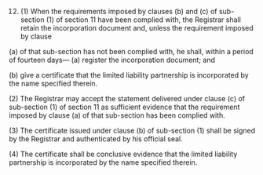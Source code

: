 12. (1) When the requirements imposed by clauses (b) and (c) of sub-section (1) of section 11 have been complied with, the Registrar shall retain the incorporation document and, unless the requirement imposed by clause

(a) of that sub-section has not been complied with, he shall, within a period of fourteen days— (a)	register the incorporation document; and

(b)	give a certificate that the limited liability partnership is incorporated by the name specified therein.

(2) The Registrar may accept the statement delivered under clause (c) of sub-section (1) of section 11 as sufficient evidence that the requirement imposed by clause (a) of that sub-section has been complied with.

(3) The certificate issued under clause (b) of sub-section (1) shall be signed by the Registrar and authenticated by his official seal.

(4) The certificate shall be conclusive evidence that the limited liability partnership is incorporated by the name specified therein.

